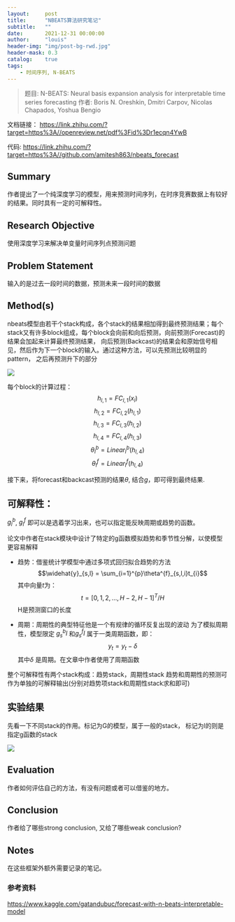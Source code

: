 ```yaml
---
layout:     post
title:      "NBEATS算法研究笔记"
subtitle:   ""
date:       2021-12-31 00:00:00
author:     "louis"
header-img: "img/post-bg-rwd.jpg"
header-mask: 0.3
catalog:    true
tags:
    - 时间序列, N-BEATS
---
```


> 题目:
     N-BEATS: Neural basis expansion analysis for interpretable time series forecasting
作者:
    Boris N. Oreshkin, Dmitri Carpov, Nicolas Chapados, Yoshua Bengio

文档链接：
    https://link.zhihu.com/?target=https%3A//openreview.net/pdf%3Fid%3Dr1ecqn4YwB

代码:
    https://link.zhihu.com/?target=https%3A//github.com/amitesh863/nbeats_forecast


## Summary

作者提出了一个纯深度学习的模型，用来预测时间序列，在时序竞赛数据上有较好的结果。同时具有一定的可解释性。

## Research Objective
使用深度学习来解决单变量时间序列点预测问题

## Problem Statement
输入的是过去一段时间的数据，预测未来一段时间的数据


## Method(s)

nbeats模型由若干个stack构成，各个stack的结果相加得到最终预测结果；每个stack又有许多block组成，每个block会向前和向后预测，向前预测(Forecast)的结果会加起来计算最终预测结果， 向后预测(Backcast)的结果会和原始信号相见，然后作为下一个block的输入。通过这种方法，可以先预测比较明显的pattern， 之后再预测升下的部分

![](https://raw.githubusercontent.com/louis-xuy/louis-xy.github.io/master/img/in-post/n-beats/网络结构图.png)

每个block的计算过程：
$$h_{l,1}=FC_{l,1}(x_l)$$
$$h_{l,2}=FC_{l,2}(h_{l,1})$$
$$h_{l,3}=FC_{l,3}(h_{l,2})$$
$$h_{l,4}=FC_{l,4}(h_{l,3})$$
$$\theta^b_l=Linear^b_l(h_{l,4})$$
$$\theta^f_l=Linear^f_l(h_{l,4})$$

接下来，将forecast和backcast预测的结果$\theta$, 结合$g$，即可得到最终结果.


## 可解释性：
$g^b_l$, $g^f_l$ 即可以是选着学习出来，也可以指定能反映周期或趋势的函数。

论文中作者在stack模块中设计了特定的g函数模拟趋势和季节性分解，以使模型更容易解释

- 趋势：借鉴统计学模型中通过多项式回归拟合趋势的方法
$$\widehat{y}_{s,l} = \sum_{i=1}^{p}\theta^{f}_{s,l,i}t_{i}$$
其中向量$t$为：
$$t=[0,1,2,...,H-2,H-1]^T / H$$
H是预测窗口的长度


- 周期：周期性的典型特征他是一个有规律的循环反复出现的波动
为了模拟周期性，模型限定 $g^b_{s}l$ 和$g^f_{s}l$ 属于一类周期函数，即：
$$y_t = y_t - \delta$$
其中$\delta$ 是周期。在文章中作者使用了周期函数


整个可解释性有两个stack构成：趋势stack，周期性stack
趋势和周期性的预测可作为单独的可解释输出(分别对趋势项stack和周期性stack求和即可)

## 实验结果
先看一下不同stack的作用。标记为G的模型，属于一般的stack， 标记为l的则是指定g函数的stack

![](https://raw.githubusercontent.com/louis-xuy/louis-xy.github.io/master/img/in-post/n-beats/stack.png)

## Evaluation
作者如何评估自己的方法，有没有问题或者可以借鉴的地方。

## Conclusion
作者给了哪些strong conclusion, 又给了哪些weak conclusion?

## Notes
在这些框架外额外需要记录的笔记。

### 参考资料

https://www.kaggle.com/gatandubuc/forecast-with-n-beats-interpretable-model